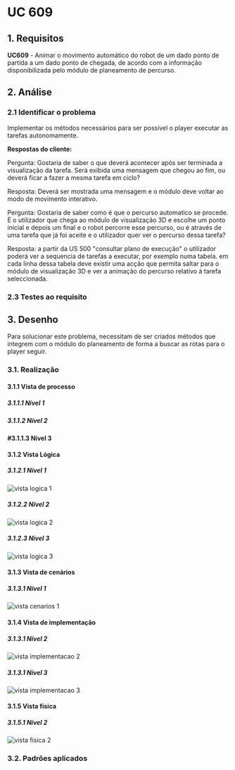 # UC 609

## 1. Requisitos

**UC609** - Animar o movimento automático do robot de um dado ponto de partida a um dado ponto de chegada, de acordo com a informação disponibilizada pelo módulo de planeamento de percurso.

## 2. Análise

### 2.1 Identificar o problema

Implementar os métodos necessários para ser possível o player executar as tarefas autonomamente.

**Respostas do cliente:**

Pergunta:
Gostaria de saber o que deverá acontecer após ser terminada a visualização da tarefa. Será exibida uma mensagem que chegou ao fim, ou deverá ficar a fazer a mesma tarefa em ciclo?

Resposta:
Deverá ser mostrada uma mensagem e o módulo deve voltar ao modo de movimento interativo.


Pergunta:
Gostaria de saber como é que o percurso automatico se procede. É o utilizador que chega ao módulo de visualização 3D e escolhe um ponto inicial e depois um final e o robot percorre esse percurso, ou é através de uma tarefa que já foi aceite e o utilizador quer ver o percurso dessa tarefa?

Resposta:
a partir da US 500 "consultar plano de execução" o utilizador poderá ver a sequencia de tarefas a executar, por exemplo numa tabela. em cada linha dessa tabela deve existir uma acção que permita saltar para o módulo de visualização 3D e ver a animação do percurso relativo à tarefa seleccionada.


### 2.3 Testes ao requisito


## 3. Desenho

Para solucionar este problema, necessitam de ser criados métodos que integrem com o módulo do planeamento de forma a buscar as rotas para o player seguir.

### 3.1. Realização

#### 3.1.1 Vista de processo

##### 3.1.1.1 Nível 1


##### 3.1.1.2  Nível 2


#### #3.1.1.3  Nível 3



#### 3.1.2 Vista Lógica

##### 3.1.2.1 Nível 1

![vista logica 1](/docs/logical_view//sprint3/level1/vl1.svg "Vista lógica - nível 1")

##### 3.1.2.2 Nível 2

![vista logica 2](/docs/logical_view/sprint3/level2/vl2.svg "Vista lógica - nível 2")

##### 3.1.2.3 Nível 3

![vista logica 3](/docs/logical_view/sprint3/level3/vl3.svg "Vista lógica - nível 3")

#### 3.1.3 Vista de cenários

##### 3.1.3.1 Nível 1

![vista cenarios 1](../../../scenario_view/level1/sv1.svg "Vista de cenários - nível 1")

#### 3.1.4 Vista de implementação

##### 3.1.3.1 Nível 2

![vista implementacao 2](/docs/implementation_view/iv2.svg "Vista implementação - nível 2")

##### 3.1.3.1 Nível 3

![vista implementacao 3](/docs/implementation_view/iv3.svg "Vista implementação - nível 3")

#### 3.1.5 Vista física

##### 3.1.5.1 Nível 2

![vista física 2](/docs/physical_view/level2/sprint3/vf2.svg "Vista física - nível 2")

### 3.2. Padrões aplicados
